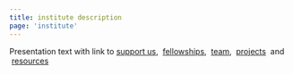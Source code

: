 ```yaml
---
title: institute description
page: 'institute'
---
```

Presentation text with link to [support us](/support_us),  [fellowships](/people/fellows),  [team](/people/team),  [projects](/activity/digital)  and  [resources](/resources)
